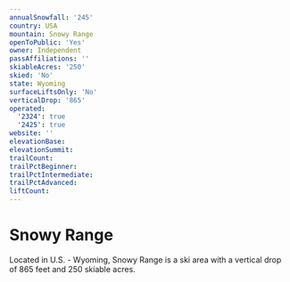 ```yaml
---
annualSnowfall: '245'
country: USA
mountain: Snowy Range
openToPublic: 'Yes'
owner: Independent
passAffiliations: ''
skiableAcres: '250'
skied: 'No'
state: Wyoming
surfaceLiftsOnly: 'No'
verticalDrop: '865'
operated:
  '2324': true
  '2425': true
website: ''
elevationBase:
elevationSummit:
trailCount:
trailPctBeginner:
trailPctIntermediate:
trailPctAdvanced:
liftCount:
---
```



# Snowy Range

Located in U.S. - Wyoming, Snowy Range is a ski area with a vertical drop of 865 feet and 250 skiable acres.
